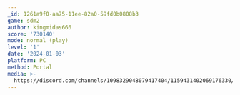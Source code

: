 ```yaml
---
_id: 1261a9f0-aa75-11ee-82a0-59fd0b0808b3
game: sdm2
author: kingmidas666
score: '730140'
mode: normal (play)
level: '1'
date: '2024-01-03'
platform: PC
method: Portal
media: >-
  https://discord.com/channels/1098329048079417404/1159431402069176330/1192199629878607994
---
```


